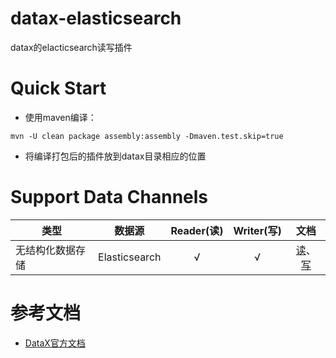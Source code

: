 # datax-elasticsearch

datax的elacticsearch读写插件

# Quick Start

* 使用maven编译：
```
mvn -U clean package assembly:assembly -Dmaven.test.skip=true
```
* 将编译打包后的插件放到datax目录相应的位置


# Support Data Channels 

| 类型           | 数据源        | Reader(读) | Writer(写) |文档|
| ------------ | ---------- | :-------: | :-------: |:-------: |
|       无结构化数据存储       | Elasticsearch       |   √      |     √     |[读](https://github.com/Kestrong/datax-elasticsearch/blob/master/elasticsearchreader/doc/elasticsearchreader.md)、[写](https://github.com/Kestrong/datax-elasticsearch/blob/master/elasticsearchwriter/doc/elasticsearchwriter.md)|

# 参考文档

* [DataX官方文档](https://github.com/alibaba/DataX)
